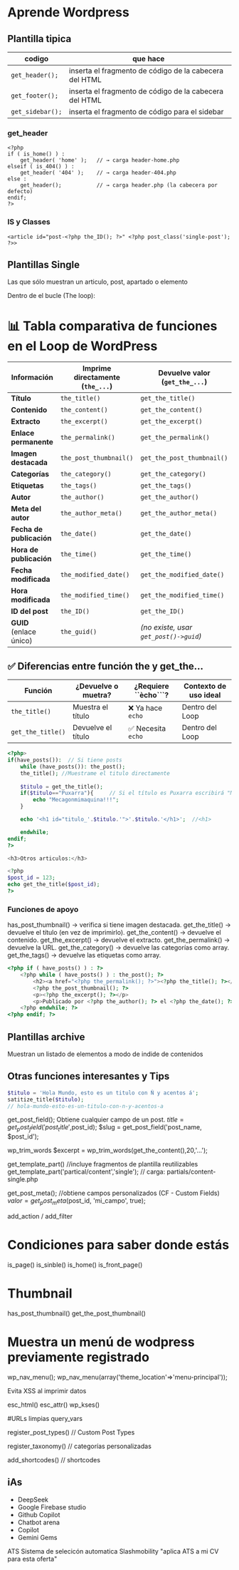 # Aprende Wordpress





## Plantilla tipica

| codigo                | que hace                                                  |
|-----------------------|-----------------------------------------------------------|
| ```get_header();```   | inserta el fragmento de código de la cabecera del HTML    |
| ```get_footer();```   | inserta el fragmento de código de la cabecera del HTML    |
| ```get_sidebar();```  | inserta el fragmento de código para el sidebar            |




### get_header


```
<?php
if ( is_home() ) :
	get_header( 'home' );   // → carga header-home.php
elseif ( is_404() ) :
	get_header( '404' );    // → carga header-404.php
else :
	get_header();           // → carga header.php (la cabecera por defecto)
endif;
?>

```


### IS y Classes
```<article id="post-<?php the_ID(); ?>" <?php post_class('single-post'); ?>>```



## Plantillas Single
Las que sólo muestran un articulo, post, apartado o elemento


Dentro de el bucle (The loop):

# 📊 Tabla comparativa de funciones en el Loop de WordPress

| Información              | Imprime directamente (`the_...`) | Devuelve valor (`get_the_...`) |
|--------------------------|----------------------------------|--------------------------------|
| **Título**               | `the_title()`                   | `get_the_title()`              |
| **Contenido**            | `the_content()`                 | `get_the_content()`            |
| **Extracto**             | `the_excerpt()`                 | `get_the_excerpt()`            |
| **Enlace permanente**    | `the_permalink()`               | `get_the_permalink()`          |
| **Imagen destacada**     | `the_post_thumbnail()`          | `get_the_post_thumbnail()`     |
| **Categorías**           | `the_category()`                | `get_the_category()`           |
| **Etiquetas**            | `the_tags()`                    | `get_the_tags()`               |
| **Autor**                | `the_author()`                  | `get_the_author()`             |
| **Meta del autor**       | `the_author_meta()`             | `get_the_author_meta()`        |
| **Fecha de publicación** | `the_date()`                    | `get_the_date()`               |
| **Hora de publicación**  | `the_time()`                    | `get_the_time()`               |
| **Fecha modificada**     | `the_modified_date()`           | `get_the_modified_date()`      |
| **Hora modificada**      | `the_modified_time()`           | `get_the_modified_time()`      |
| **ID del post**          | `the_ID()`                      | `get_the_ID()`                 |
| **GUID** (enlace único)  | `the_guid()`                    | *(no existe, usar `get_post()->guid`)* |


## ✅ Diferencias entre función the y get_the...
|Función                | ¿Devuelve o muetra?       | ¿Requiere ``ècho```?      | Contexto de uso ideal     |
|-----------------------|---------------------------|-------------------------- |---------------------------|
|```the_title()```      | Muestra el título         | ❌ Ya hace ```echo```     | Dentro del Loop           |
|```get_the_title()```  | Devuelve el título        | ✅ Necesita ```echo```    | Dentro del Loop           |

```php
<?php>
if(have_posts()):  // Si tiene posts
    while (have_posts()): the_post();
    the_title(); //Muestrame el titulo directamente
        
    $titulo = get_the_title();
    if($titulo=="Puxarra"){     // Si el título es Puxarra escribirá "Mecagonmimaquina!!!"
        echo "Mecagonmimaquina!!!";
    }

    echo '<h1 id="titulo_'.$titulo.'">'.$titulo.'</h1>';  //<h1>

    endwhile;
endif;
?>

<h3>Otros articulos:</h3>

<?php
$post_id = 123;
echo get_the_title($post_id);
?>


```



### Funciones de apoyo
has_post_thumbnail() → verifica si tiene imagen destacada.
get_the_title() → devuelve el título (en vez de imprimirlo).
get_the_content() → devuelve el contenido.
get_the_excerpt() → devuelve el extracto.
get_the_permalink() → devuelve la URL.
get_the_category() → devuelve las categorías como array.
get_the_tags() → devuelve las etiquetas como array.



```php
<?php if ( have_posts() ) : ?>
    <?php while ( have_posts() ) : the_post(); ?>
        <h2><a href="<?php the_permalink(); ?>"><?php the_title(); ?></a></h2>
        <?php the_post_thumbnail(); ?>
        <p><?php the_excerpt(); ?></p>
        <p>Publicado por <?php the_author(); ?> el <?php the_date(); ?></p>
    <?php endwhile; ?>
<?php endif; ?>
```

## Plantillas archive
Muestran un listado de elementos a modo de indide de contenidos







## Otras funciones interesantes y Tips



```php
$titulo = 'Hola Mundo, esto es un titulo con Ñ y acentos á';
satitize_title($titulo); 
// hola-mundo-esto-es-un-titulo-con-n-y-acentos-a
```


get_post_field();
Obtiene cualquier campo de un post.
$title = get_post_field('post_title',$post_id);
$slug = get_post_field('post_name, $post_id');


wp_trim_words
$excerpt = wp_trim_words(get_the_content(),20,'…');




get_template_part()
//incluye fragmentos de plantilla reutilizables
get_template_part('partical/content','single'); // carga: partials/content-single.php


get_post_meta();
//obtiene campos personalizados (CF - Custom Fields)
$valor = get_post_meta($post_id, 'mi_campo', true);


add_action / add_filter


# Condiciones para saber donde estás
is_page()
is_sinble()
is_home()
is_front_page()

# Thumbnail
has_post_thumbnail()
get_the_post_thumbnail()


# Muestra un menú de wodpress previamente registrado
wp_nav_menu();
wp_nav_menu(array('theme_location'=>'menu-principal'));




Evita XSS al imprimir datos

esc_html()
esc_attr()
wp_kses()


#URLs limpias
query_vars

register_post_types() // Custom Post Types

register_taxonomy() // categorías personalizadas

add_shortcodes()    // shortcodes


## iAs
- DeepSeek
- Google Firebase studio
- Github Copilot
- Chatbot arena
- Copilot
- Gemini Gems


ATS Sistema de selecicón automatica Slashmobility "aplica ATS a mi CV para esta oferta"